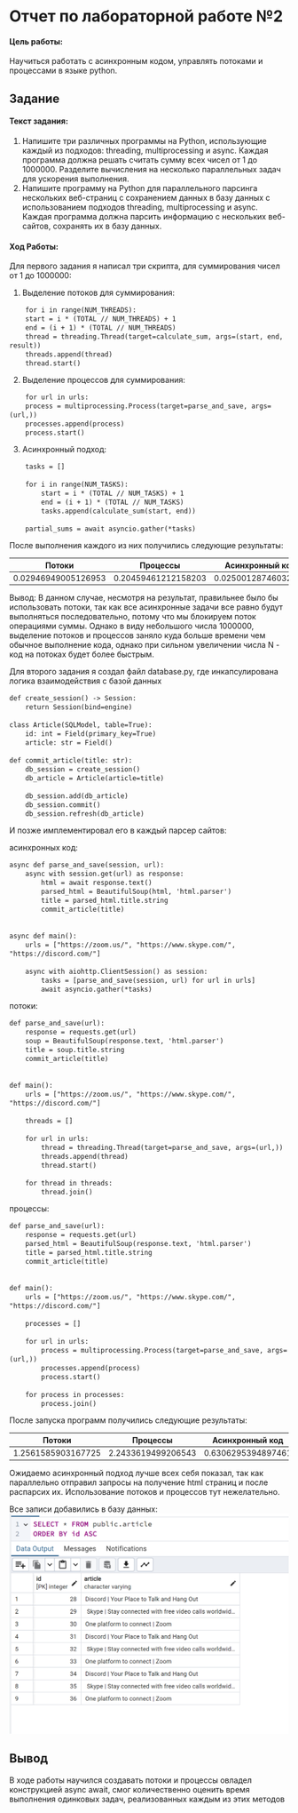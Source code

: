 # Отчет по лабораторной работе №2

#### Цель работы:

Научиться работать с асинхронным кодом, управлять потоками и процессами в языке python.

## Задание

#### Текст задания:

1. Напишите три различных программы на Python, использующие каждый из подходов: threading, multiprocessing и async. Каждая программа должна решать считать сумму всех чисел от 1 до 1000000. Разделите вычисления на несколько параллельных задач для ускорения выполнения.
2. Напишите программу на Python для параллельного парсинга нескольких веб-страниц с сохранением данных в базу данных с использованием подходов threading, multiprocessing и async. Каждая программа должна парсить информацию с нескольких веб-сайтов, сохранять их в базу данных.

#### Ход Работы:

Для первого задания я написал три скрипта, для суммирования чисел от 1 до 1000000:

1. Выделение потоков для суммирования:

```
    for i in range(NUM_THREADS):
    start = i * (TOTAL // NUM_THREADS) + 1
    end = (i + 1) * (TOTAL // NUM_THREADS)
    thread = threading.Thread(target=calculate_sum, args=(start, end, result))
    threads.append(thread)
    thread.start()
```

2. Выделение процессов для суммирования:

```
    for url in urls:
    process = multiprocessing.Process(target=parse_and_save, args=(url,))
    processes.append(process)
    process.start()
```

3. Асинхронный подход:

```
    tasks = []

    for i in range(NUM_TASKS):
        start = i * (TOTAL // NUM_TASKS) + 1
        end = (i + 1) * (TOTAL // NUM_TASKS)
        tasks.append(calculate_sum(start, end))

    partial_sums = await asyncio.gather(*tasks)
```

После выполнения каждого из них получились следующие результаты:

|Потоки|Процессы|Асинхронный код|
|-|--------|---|
|0.02946949005126953|0.20459461212158203|0.02500128746032715|

Вывод:
В данном случае, несмотря на результат, правильнее было бы использовать потоки, так как все асинхронные задачи
все равно будут выполняться последовательно, потому что мы блокируем поток операциями суммы. Однако в виду небольшого числа 1000000, выделение потоков и процессов заняло куда больше времени чем обычное выполнение кода, однако при сильном увеличении числа N - код на потоках будет более быстрым.

Для второго задания я создал файл database.py, где инкапсулирована логика взаимодействия с базой данных

```
def create_session() -> Session:
    return Session(bind=engine)

class Article(SQLModel, table=True):
    id: int = Field(primary_key=True)
    article: str = Field()

def commit_article(title: str):
    db_session = create_session()
    db_article = Article(article=title)

    db_session.add(db_article)
    db_session.commit() 
    db_session.refresh(db_article)
```

И позже имплементировал его в каждый парсер сайтов:

асинхронных код:

```
async def parse_and_save(session, url):
    async with session.get(url) as response:
        html = await response.text()
        parsed_html = BeautifulSoup(html, 'html.parser')
        title = parsed_html.title.string
        commit_article(title)


async def main():
    urls = ["https://zoom.us/", "https://www.skype.com/", "https://discord.com/"]

    async with aiohttp.ClientSession() as session:
        tasks = [parse_and_save(session, url) for url in urls]
        await asyncio.gather(*tasks)
```

потоки:

```
def parse_and_save(url):
    response = requests.get(url)
    soup = BeautifulSoup(response.text, 'html.parser')
    title = soup.title.string
    commit_article(title)


def main():
    urls = ["https://zoom.us/", "https://www.skype.com/", "https://discord.com/"]

    threads = []

    for url in urls:
        thread = threading.Thread(target=parse_and_save, args=(url,))
        threads.append(thread)
        thread.start()

    for thread in threads:
        thread.join()
```

процессы:

```
def parse_and_save(url):
    response = requests.get(url)
    parsed_html = BeautifulSoup(response.text, 'html.parser')
    title = parsed_html.title.string
    commit_article(title)


def main():
    urls = ["https://zoom.us/", "https://www.skype.com/", "https://discord.com/"]

    processes = []

    for url in urls:
        process = multiprocessing.Process(target=parse_and_save, args=(url,))
        processes.append(process)
        process.start()

    for process in processes:
        process.join()
```

После запуска программ получились следующие результаты:

|Потоки|Процессы|Асинхронный код|
|-|--------|---|
|1.2561585903167725|2.2433619499206543|0.6306295394897461|

Ожидаемо асинхронный подход лучше всех себя показал, так как параллельно отправил запросы на получение html страниц и после распарсих их. Использование потоков и процессов тут нежелательно.

Все записи добавились в базу данных:
![alt text](image.png)

## Вывод

В ходе работы научился создавать потоки и процессы овладел конструкцией async await, смог количественно оценить время выполнения одинковых задач, реализованных каждым из этих методов
